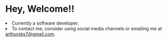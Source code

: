 <h1>Hey, Welcome!! </h1>
<li>Currently a software developer.</li>
<li>To contact me, consider using social media channels or emailing me at <a href="arthursks7@gmail.com">arthursks7@gmail.com</a>.</li>
